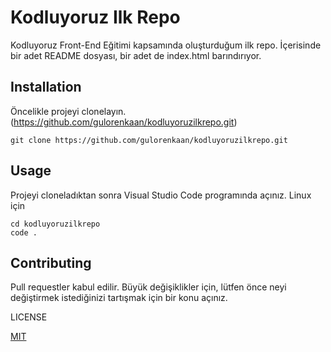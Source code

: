 # Kodluyoruz Ilk Repo
Kodluyoruz Front-End Eğitimi kapsamında oluşturduğum ilk repo. İçerisinde bir adet README dosyası, bir adet de index.html barındırıyor.
## Installation
Öncelikle projeyi clonelayın.
(https://github.com/gulorenkaan/kodluyoruzilkrepo.git)

`
git clone https://github.com/gulorenkaan/kodluyoruzilkrepo.git
`
## Usage
Projeyi cloneladıktan sonra Visual Studio Code programında açınız.
Linux için
```
cd kodluyoruzilkrepo
code .
```
## Contributing
Pull requestler kabul edilir. Büyük değişiklikler için, lütfen önce neyi değiştirmek istediğinizi tartışmak için bir konu açınız.

LICENSE

[MIT](https://choosealicense.com/licenses/mit/)









